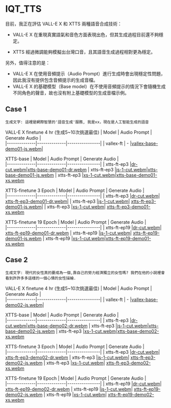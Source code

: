# IQT_TTS

目前，我正在評估 VALL-E X 和 XTTS 兩種語音合成技術：

- VALL-E X 在重現真實語氣和音色方面表現出色，但其生成過程目前還不夠穩定。
  
- XTTS 經過微調能夠模擬出台灣口音，且其語音生成過程相對更為穩定。

另外，值得注意的是：
  - VALL-E X 在使用音頻提示（Audio Prompt）進行生成時會出現穩定性問題，因此我沒有提供包含音頻提示的生成音檔。
  - VALL-E X 的基礎模型（Base model）在不使用音頻提示的情況下會隨機生成不同角色的聲音，故也沒有附上基礎模型的生成音檔示例。

## Case 1
```
生成文字: 這裡是網際智慧的'語音生成'服務, 我是xx，現在是人工智能生成的語音
```

VALL-E X finetune 4 hr (生成5~10次挑選最佳)
| Model        | Audio Prompt | Generate Audio |   
|--------------|--------------|----------------|
|  vallex-ft   |      -       |[vallex-base-demo01-js.webm](https://github.com/bensonbs/IQT_TTS/assets/120996184/4c6b398c-254a-45c5-9818-edb70486bbc9)|


XTTS-base
| Model        | Audio Prompt | Generate Audio |   
|--------------|--------------|----------------|
| xtts-ft-ep3  |[dr-cut.webm](https://github.com/bensonbs/IQT_TTS/assets/120996184/047ba0f5-05a1-4e04-9cda-87e812888c1f)|[xtts-base-demo01-dr.webm](https://github.com/bensonbs/IQT_TTS/assets/120996184/0187df9c-e577-44ab-9d97-95c6635af18e)
| xtts-ft-ep3  |[js-1-cut.webm](https://github.com/bensonbs/IQT_TTS/assets/120996184/f33d1414-9ce1-40fa-bdcd-ce5e2cc6b375)|[xtts-base-demo01-js.webm](https://github.com/bensonbs/IQT_TTS/assets/120996184/18f2d4dd-612a-4eac-8cf9-abdc2634cc5d)
| xtts-ft-ep3  |[xs-1-cut.webm](https://github.com/bensonbs/IQT_TTS/assets/120996184/4622777e-708c-4cd7-b6d3-5c742a062769)|[xtts-base-demo01-xs.webm](https://github.com/bensonbs/IQT_TTS/assets/120996184/b7f7ca91-c747-4e6b-9fa8-5fdfaa52dc2e)



XTTS-finetune 3 Epoch
| Model        | Audio Prompt | Generate Audio |   
|--------------|--------------|----------------|
| xtts-ft-ep3  |[dr-cut.webm](https://github.com/bensonbs/IQT_TTS/assets/120996184/047ba0f5-05a1-4e04-9cda-87e812888c1f)| [xtts-ft-ep3-demo01-dr.webm](https://github.com/bensonbs/IQT_TTS/assets/120996184/78306644-78dc-431f-9656-6701cc46aca7)|
| xtts-ft-ep3  |[js-1-cut.webm](https://github.com/bensonbs/IQT_TTS/assets/120996184/f33d1414-9ce1-40fa-bdcd-ce5e2cc6b375)| [xtts-ft-ep3-demo01-js.webm](https://github.com/bensonbs/IQT_TTS/assets/120996184/5fa7f64f-130e-4c31-9afc-046d8d869b76)|
| xtts-ft-ep3  |[xs-1-cut.webm](https://github.com/bensonbs/IQT_TTS/assets/120996184/4622777e-708c-4cd7-b6d3-5c742a062769)| [xtts-ft-ep3-demo01-xs.webm](https://github.com/bensonbs/IQT_TTS/assets/120996184/98bbe871-fb11-428d-bf8f-132051faace7)

XTTS-finetune 19 Epoch
| Model        | Audio Prompt | Generate Audio |   
|--------------|--------------|----------------|
| xtts-ft-ep19  |[dr-cut.webm](https://github.com/bensonbs/IQT_TTS/assets/120996184/047ba0f5-05a1-4e04-9cda-87e812888c1f)| [xtts-ft-ep19-demo01-dr.webm](https://github.com/bensonbs/IQT_TTS/assets/120996184/fc9363ae-ae81-448d-90ad-6d1c66413dd2)
| xtts-ft-ep19  |[js-1-cut.webm](https://github.com/bensonbs/IQT_TTS/assets/120996184/f33d1414-9ce1-40fa-bdcd-ce5e2cc6b375)| [xtts-ft-ep19-demo01-js.webm](https://github.com/bensonbs/IQT_TTS/assets/120996184/34dc3830-d5ac-4cf9-8b9c-f6f9b661a848)
| xtts-ft-ep19  |[xs-1-cut.webm](https://github.com/bensonbs/IQT_TTS/assets/120996184/4622777e-708c-4cd7-b6d3-5c742a062769)|[xtts-ft-ep19-demo01-xs.webm](https://github.com/bensonbs/IQT_TTS/assets/120996184/a0eae694-5b2c-4796-9f63-770a0fa94324)


## Case 2
```
生成文字: 現代的女性真的要成為一個,靠自己的勞力經濟獨立的女性嗎? 我們在他的小說裡會看到許許多多這樣的一個心情的女性描繪.
```

VALL-E X finetune 4 hr (生成5~10次挑選最佳)
| Model        | Audio Prompt | Generate Audio |   
|--------------|--------------|----------------|
|  vallex-ft   |      -       |[vallex-base-demo02-js.webm](https://github.com/bensonbs/IQT_TTS/assets/120996184/b918bc29-1bc4-482d-8591-be07b757cba2)|


XTTS-base
| Model        | Audio Prompt | Generate Audio |   
|--------------|--------------|----------------|
| xtts-ft-ep3  |[dr-cut.webm](https://github.com/bensonbs/IQT_TTS/assets/120996184/047ba0f5-05a1-4e04-9cda-87e812888c1f)|[xtts-base-demo02-dr.webm](https://github.com/bensonbs/IQT_TTS/assets/120996184/27f0083e-7e8f-4b2f-97f4-b5438b1ca2dc)
| xtts-ft-ep3  |[js-1-cut.webm](https://github.com/bensonbs/IQT_TTS/assets/120996184/f33d1414-9ce1-40fa-bdcd-ce5e2cc6b375)|[xtts-base-demo02-js.webm](https://github.com/bensonbs/IQT_TTS/assets/120996184/4a268411-1945-4dc8-864a-631195282935)
| xtts-ft-ep3  |[xs-1-cut.webm](https://github.com/bensonbs/IQT_TTS/assets/120996184/4622777e-708c-4cd7-b6d3-5c742a062769)|[xtts-base-demo02-xs.webm](https://github.com/bensonbs/IQT_TTS/assets/120996184/bcf0049a-2731-45dc-a296-596a6dcab6f3)

XTTS-finetune 3 Epoch
| Model        | Audio Prompt | Generate Audio |   
|--------------|--------------|----------------|
| xtts-ft-ep3  |[dr-cut.webm](https://github.com/bensonbs/IQT_TTS/assets/120996184/047ba0f5-05a1-4e04-9cda-87e812888c1f)| [xtts-ft-ep3-demo02-dr.webm](https://github.com/bensonbs/IQT_TTS/assets/120996184/73c83e27-5ab3-4429-b8d1-cfde336079b0)
| xtts-ft-ep3  |[js-1-cut.webm](https://github.com/bensonbs/IQT_TTS/assets/120996184/f33d1414-9ce1-40fa-bdcd-ce5e2cc6b375)| [xtts-ft-ep3-demo02-js.webm](https://github.com/bensonbs/IQT_TTS/assets/120996184/5a579d93-331a-4d3d-97dd-6fea9fbab5c0)
| xtts-ft-ep3  |[xs-1-cut.webm](https://github.com/bensonbs/IQT_TTS/assets/120996184/4622777e-708c-4cd7-b6d3-5c742a062769)| [xtts-ft-ep3-demo02-xs.webm](https://github.com/bensonbs/IQT_TTS/assets/120996184/bc833fc1-b0f6-4e84-8274-d285a3e89a94)

XTTS-finetune 19 Epoch
| Model        | Audio Prompt | Generate Audio |   
|--------------|--------------|----------------|
| xtts-ft-ep19  |[dr-cut.webm](https://github.com/bensonbs/IQT_TTS/assets/120996184/047ba0f5-05a1-4e04-9cda-87e812888c1f)| [xtts-ft-ep19-demo02-dr.webm](https://github.com/bensonbs/IQT_TTS/assets/120996184/d2a72354-2aaa-4093-b938-443110f1a1f5)
| xtts-ft-ep19  |[js-1-cut.webm](https://github.com/bensonbs/IQT_TTS/assets/120996184/f33d1414-9ce1-40fa-bdcd-ce5e2cc6b375)| [xtts-ft-ep19-demo02-js.webm](https://github.com/bensonbs/IQT_TTS/assets/120996184/c737be07-c742-48c8-a623-73bf340ce39f)
| xtts-ft-ep19  |[xs-1-cut.webm](https://github.com/bensonbs/IQT_TTS/assets/120996184/4622777e-708c-4cd7-b6d3-5c742a062769)| [xtts-ft-ep19-demo02-xs.webm](https://github.com/bensonbs/IQT_TTS/assets/120996184/7812ef7b-4889-465e-b0f1-b5f4dc1803f0)
